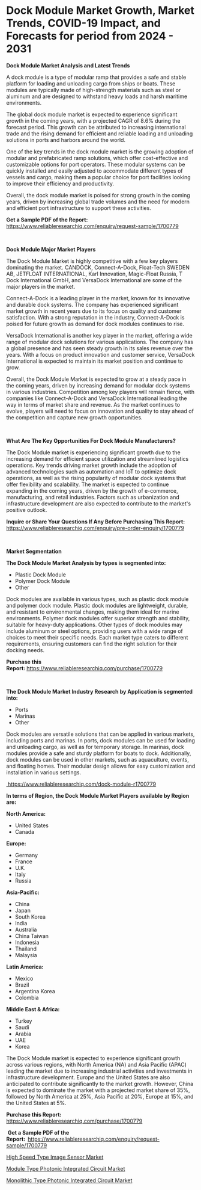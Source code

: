 <p><h1>Dock Module Market Growth, Market Trends, COVID-19 Impact, and Forecasts for period from 2024 - 2031</h1></p><p><strong>Dock Module Market Analysis and Latest Trends</strong></p>
<p><p>A dock module is a type of modular ramp that provides a safe and stable platform for loading and unloading cargo from ships or boats. These modules are typically made of high-strength materials such as steel or aluminum and are designed to withstand heavy loads and harsh maritime environments.</p><p>The global dock module market is expected to experience significant growth in the coming years, with a projected CAGR of 8.6% during the forecast period. This growth can be attributed to increasing international trade and the rising demand for efficient and reliable loading and unloading solutions in ports and harbors around the world.</p><p>One of the key trends in the dock module market is the growing adoption of modular and prefabricated ramp solutions, which offer cost-effective and customizable options for port operators. These modular systems can be quickly installed and easily adjusted to accommodate different types of vessels and cargo, making them a popular choice for port facilities looking to improve their efficiency and productivity.</p><p>Overall, the dock module market is poised for strong growth in the coming years, driven by increasing global trade volumes and the need for modern and efficient port infrastructure to support these activities.</p></p>
<p><strong>Get a Sample PDF of the Report:&nbsp;</strong> <a href="https://www.reliableresearchiq.com/enquiry/request-sample/1700779">https://www.reliableresearchiq.com/enquiry/request-sample/1700779</a></p>
<p>&nbsp;</p>
<p><strong>Dock Module Major Market Players</strong></p>
<p><p>The Dock Module Market is highly competitive with a few key players dominating the market. CANDOCK, Connect-A-Dock, Float-Tech SWEDEN AB, JETFLOAT INTERNATIONAL, Karl Innovation, Magic-Float Russia, T Dock International GmbH, and VersaDock International are some of the major players in the market.</p><p>Connect-A-Dock is a leading player in the market, known for its innovative and durable dock systems. The company has experienced significant market growth in recent years due to its focus on quality and customer satisfaction. With a strong reputation in the industry, Connect-A-Dock is poised for future growth as demand for dock modules continues to rise.</p><p>VersaDock International is another key player in the market, offering a wide range of modular dock solutions for various applications. The company has a global presence and has seen steady growth in its sales revenue over the years. With a focus on product innovation and customer service, VersaDock International is expected to maintain its market position and continue to grow.</p><p>Overall, the Dock Module Market is expected to grow at a steady pace in the coming years, driven by increasing demand for modular dock systems in various industries. Competition among key players will remain fierce, with companies like Connect-A-Dock and VersaDock International leading the way in terms of market share and revenue. As the market continues to evolve, players will need to focus on innovation and quality to stay ahead of the competition and capture new growth opportunities.</p></p>
<p>&nbsp;</p>
<p><strong>What Are The Key Opportunities For Dock Module Manufacturers?</strong></p>
<p><p>The Dock Module market is experiencing significant growth due to the increasing demand for efficient space utilization and streamlined logistics operations. Key trends driving market growth include the adoption of advanced technologies such as automation and IoT to optimize dock operations, as well as the rising popularity of modular dock systems that offer flexibility and scalability. The market is expected to continue expanding in the coming years, driven by the growth of e-commerce, manufacturing, and retail industries. Factors such as urbanization and infrastructure development are also expected to contribute to the market's positive outlook.</p></p>
<p><strong>Inquire or Share Your Questions If Any Before Purchasing This Report:</strong> <a href="https://www.reliableresearchiq.com/enquiry/pre-order-enquiry/1700779">https://www.reliableresearchiq.com/enquiry/pre-order-enquiry/1700779</a></p>
<p>&nbsp;</p>
<p><strong>Market Segmentation</strong></p>
<p><strong>The Dock Module Market Analysis by types is segmented into:</strong></p>
<p><ul><li>Plastic Dock Module</li><li>Polymer Dock Module</li><li>Other</li></ul></p>
<p><p>Dock modules are available in various types, such as plastic dock module and polymer dock module. Plastic dock modules are lightweight, durable, and resistant to environmental changes, making them ideal for marine environments. Polymer dock modules offer superior strength and stability, suitable for heavy-duty applications. Other types of dock modules may include aluminum or steel options, providing users with a wide range of choices to meet their specific needs. Each market type caters to different requirements, ensuring customers can find the right solution for their docking needs.</p></p>
<p><strong>Purchase this Report:&nbsp;</strong><a href="https://www.reliableresearchiq.com/purchase/1700779">https://www.reliableresearchiq.com/purchase/1700779</a></p>
<p>&nbsp;</p>
<p><strong>The Dock Module Market Industry Research by Application is segmented into:</strong></p>
<p><ul><li>Ports</li><li>Marinas</li><li>Other</li></ul></p>
<p><p>Dock modules are versatile solutions that can be applied in various markets, including ports and marinas. In ports, dock modules can be used for loading and unloading cargo, as well as for temporary storage. In marinas, dock modules provide a safe and sturdy platform for boats to dock. Additionally, dock modules can be used in other markets, such as aquaculture, events, and floating homes. Their modular design allows for easy customization and installation in various settings.</p></p>
<p><a href="https://www.reliableresearchiq.com/dock-module-r1700779">&nbsp;https://www.reliableresearchiq.com/dock-module-r1700779</a></p>
<p><strong>In terms of Region, the Dock Module Market Players available by Region are:</strong></p>
<p>
    <p> <strong> North America: </strong>
        <ul>
            <li>United States</li>
            <li>Canada</li>
        </ul>
        </p> 
    <p> <strong> Europe: </strong>
        <ul>
            <li>Germany</li>
            <li>France</li>
            <li>U.K.</li>
            <li>Italy</li>
            <li>Russia</li>
        </ul>
        </p> 
    <p> <strong> Asia-Pacific: </strong>
        <ul>
            <li>China</li>
            <li>Japan</li>
            <li>South Korea</li>
            <li>India</li>
            <li>Australia</li>
            <li>China Taiwan</li>
            <li>Indonesia</li>
            <li>Thailand</li>
            <li>Malaysia</li>
        </ul>
        </p> 
    <p> <strong> Latin America: </strong>
        <ul>
            <li>Mexico</li>
            <li>Brazil</li>
            <li>Argentina Korea</li>
            <li>Colombia</li>
        </ul>
        </p> 
    <p> <strong> Middle East & Africa: </strong>
        <ul>
            <li>Turkey</li>
            <li>Saudi</li>
            <li>Arabia</li>
            <li>UAE</li>
            <li>Korea</li>
        </ul>
    </p>
    </p>
<p><p>The Dock Module market is expected to experience significant growth across various regions, with North America (NA) and Asia Pacific (APAC) leading the market due to increasing industrial activities and investments in infrastructure development. Europe and the United States are also anticipated to contribute significantly to the market growth. However, China is expected to dominate the market with a projected market share of 35%, followed by North America at 25%, Asia Pacific at 20%, Europe at 15%, and the United States at 5%.</p></p>
<p><strong>Purchase this Report: </strong><a href="https://www.reliableresearchiq.com/purchase/1700779">https://www.reliableresearchiq.com/purchase/1700779</a></p>
<p>&nbsp;<strong>Get a Sample PDF of the Report:&nbsp;&nbsp;</strong><a href="https://www.reliableresearchiq.com/enquiry/request-sample/1700779">https://www.reliableresearchiq.com/enquiry/request-sample/1700779</a></p>
<p><strong></strong></p>
<p><p><a href="https://github.com/twilaDurgan2023/Market-Research-Report-List-1/blob/main/high-speed-type-image-sensor-market.md">High Speed Type  Image Sensor Market</a></p><p><a href="https://github.com/sydneyHaley871/Market-Research-Report-List-1/blob/main/module-type-photonic-integrated-circuit-market.md">Module Type Photonic Integrated Circuit Market</a></p><p><a href="https://github.com/philipWolf32/Market-Research-Report-List-1/blob/main/monolithic-type-photonic-integrated-circuit-market.md">Monolithic Type Photonic Integrated Circuit Market</a></p></p>